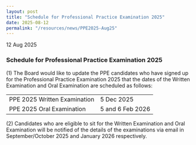 ```yaml
---
layout: post
title: "Schedule for Professional Practice Examination 2025"
date: 2025-08-12
permalink: "/resources/news/PPE2025-Aug25"
---
```

12 Aug 2025

### **Schedule for Professional Practice Examination 2025**

(1) The Board would like to update the PPE candidates who have signed up for the Professional Practice Examination 2025 that the dates of the Written Examination and Oral Examination are scheduled as follows: <br/>

<table class="table-v">
<tr>
<td>PPE 2025 Written Examination</td>
<td>5 Dec 2025</td>
</tr>
<tr>
<td>PPE 2025 Oral Examination</td>
<td>5 and 6 Feb 2026</td>
</tr>
</table>

(2) Candidates who are eligible to sit for the Written Examination and Oral Examination will be notified of the details of the examinations via email in September/October 2025 and January 2026 respectively.

